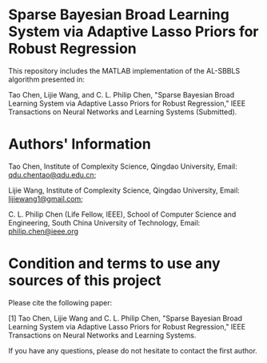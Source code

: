 # Sparse Bayesian Broad Learning System via Adaptive Lasso Priors for Robust Regression

This repository includes the MATLAB implementation of the AL-SBBLS algorithm presented in:

Tao Chen, Lijie Wang, and C. L. Philip Chen, "Sparse Bayesian Broad Learning System via Adaptive Lasso Priors for Robust Regression," IEEE Transactions on Neural Networks and Learning Systems (Submitted).

# Authors' Information
Tao Chen, 
Institute of Complexity Science, Qingdao University, 
Email: qdu.chentao@qdu.edu.cn; 

Lijie Wang,
Institute of Complexity Science, Qingdao University, 
Email: lijiewang1@gmail.com;

C. L. Philip Chen (Life Fellow, IEEE),
School of Computer Science and Engineering, South China University of Technology,
Email: philip.chen@ieee.org

# Condition and terms to use any sources of this project
 Please cite the following paper:
 
   [1] Tao Chen, Lijie Wang and C. L. Philip Chen, "Sparse Bayesian Broad Learning System via Adaptive Lasso Priors for Robust Regression," IEEE Transactions on Neural Networks and Learning Systems.

 
If you have any questions, please do not hesitate to contact the first author.

   
